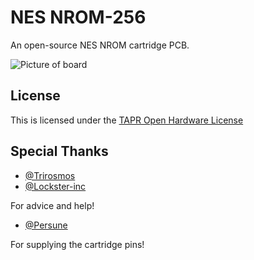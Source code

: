 # NES NROM-256
An open-source NES NROM cartridge PCB.

![Picture of board](https://media.discordapp.net/attachments/779179466324574241/910302574937247784/unknown.png)

## License
This is licensed under the [TAPR Open Hardware License](www.tapr.org/OHL)

## Special Thanks 
- [@Trirosmos](https://github.com/Trirosmos)
- [@Lockster-inc](https://github.com/Lockster-Inc)

For advice and help!

- [@Persune](https://github.com/Gumball2415)

For supplying the cartridge pins!
